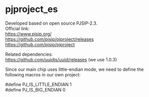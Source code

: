 # pjproject_es
Developed based on open source PJSIP-2.3.  
Official link:  
https://www.pjsip.org/  
https://github.com/pjsip/pjproject/releases  
https://github.com/pjsip/pjproject  


Related dependencies:  
https://github.com/uuidjs/uuid/releases
(we use 1.0.3)

Since our main chip uses little-endian mode, we need to define the following macros in our own project:  

#define PJ_IS_LITTLE_ENDIAN 1  
#define PJ_IS_BIG_ENDIAN 0  

